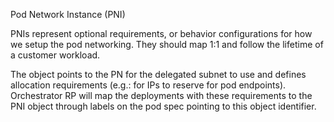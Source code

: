 Pod Network Instance (PNI)

PNIs represent optional requirements, or behavior configurations for how we setup the pod networking. They should map 1:1 and follow the lifetime of a customer workload.

The object points to the PN for the delegated subnet to use and defines allocation requirements (e.g.: for IPs to reserve for pod endpoints). Orchestrator RP will map the deployments with these requirements to the PNI object through labels on the pod spec pointing to this object identifier. 
